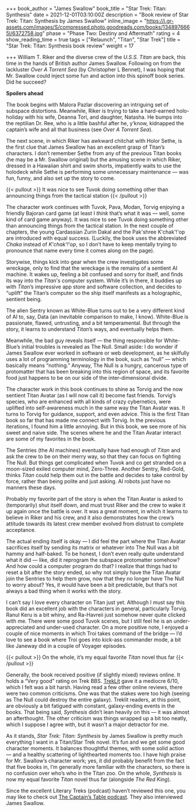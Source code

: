 +++
book_author = "James Swallow"
book_title = "Star Trek: Titan: Synthesis"
date = 2021-12-01T03:10:00Z
description = "Book review of Star Trek: Titan: Synthesis by James Swallow"
inline_image = "https://i.gr-assets.com/images/S/compressed.photo.goodreads.com/books/1348976665l/6372758.jpg"
phase = "Phase Two: Destiny and Aftermath"
rating = 4
show_reading_time = true
tags = ["Relaunch", "Titan", "Star Trek"]
title = "Star Trek: Titan: Synthesis book review"
weight = 17

+++
William T. Riker and the diverse crew of the _U.S.S. Titan_ are back, this time in the hands of British author James Swallow. Following on from the lackluster _Over A Torrent Sea_ (by Christopher L Bennet), I was hoping that Mr. Swallow could inject some fun and action into this spinoff book series. Did he succeed?

**Spoilers ahead**

<!--more-->

The book begins with Malora Pazlar discovering an intriguing set of subspace distortions. Meanwhile, Riker is trying to take a hard-earned holo-holiday with his wife, Deanna Tori, and daughter, Natasha. He bumps into the reptilian Dr. Ree, who is a little bashful after he, y’know, kidnapped the captain’s wife and all that business (see _Over A Torrent Sea_).

The next scene, in which Riker has awkward chitchat with Holor Sethe, is the first clue that James Swallow has an excellent grasp of Titan’s characters. I don’t remember Sethe from any of the previous Titan books (he may be a Mr. Swallow original) but the amusing scene in which Riker, dressed in a Hawaiian shirt and swim shorts, impatiently waits to use the holodeck while Sethe is performing some unnecessary maintenance — was fun, funny, and also set up the story to come.

{{< pullout >}} It was nice to see Tuvok doing something other than announcing things from the tactical station {{< /pullout >}}

The character work continues with Tuvok, Pava, Modan, Torvig enjoying a friendly Bajoran card game (at least I _think_ that’s what it was — well, some kind of card game anyway). It was nice to see Tuvok doing something other than announcing things from the tactical station. In the next couple of chapters, the young Cardassian Zurin Dakal and the Pak'shree K'chak'!'op are introduced with equal success. (Luckily, the book uses the abbreviated _Chaka_ instead of _K'chak'!'op_, so I don’t have to keep mentally trying to pronounce that name every time it comes along on the page).

Storywise, things kick into gear when the crew investigates some wreckage, only to find that the wreckage is the remains of a sentient AI machine. It wakes up, feeling a bit confused and sorry for itself, and finds its way into the _Titan_'s computer system. While it’s in there, it buddies up with _Titan_’s impressive app store and software collection, and decides to “uplift” the Titan’s computer so the ship itself manifests as a holographic, sentient being.

The alien Sentry known as White-Blue turns out to be a very different kind of AI to, say, Data (an inevitable comparison to make, I know). White-Blue is passionate, flawed, untrusting, and a bit temperamental. But through the story, it learns to understand _Titan_’s ways, and eventually helps them.

Meanwhile, the bad guy reveals itself — the thing responsible for White-Blue’s initial troubles is revealed as The Null. Small aside: I do wonder if James Swallow ever worked in software or web development, as he skilfully uses a lot of programming terminology in the book, such as “null” — which basically means “nothing.” Anyway, The Null is a hungry, cancerous type of protomatter that has been breaking into this region of space, and its favorite food just happens to be on our side of the inter-dimensional divide.

The character work in this book continues to shine as Torvig and the now sentient Titan Avatar (as I will now call it) become fast friends. Torvig’s species, who are enhanced with all kinds of crazy cybernetics, were uplifted into self-awareness much in the same way the Titan Avatar was. It turns to Torvig for guidance, support, and even advice. This is the first Titan book so far that has made me connect with Torvig. In the previous iterations, I found him a little annoying. But in this book, we see more of his sweet and naive side. The scenes where he and the Titan Avatar interact are some of my favorites in the book.

The Sentries (the AI machines) eventually have had enough of _Titan_ and ask the crew to be on their merry way, so that they can focus on fighting The Null. But things get complicated when Tuvok and co get stranded on a moon-sized exiled computer mind, Zero-Three. Another Sentry, Red-Gold, thinks _Titan_ could help them out in the battle and decides to take control by force, rather than being polite and just asking. AI robots just have no manners these days.

Probably my favorite part of the story is when the Titan Avatar is asked to (temporarily) shut itself down, and must trust Riker and the crew to wake it up again once the battle is over. It was a great moment, in which it learns to believe in Riker and his crew, and it also demonstrates how the crew’s attitude towards its latest crew member evolved from distrust to complete acceptance.

The actual ending itself is okay — I did feel the part where the Titan Avatar sacrifices itself by sending its matrix or whatever into The Null was a bit hammy and half-baked. To be honest, I don’t even really quite understand what it did — like, did it reprogram the subspace protomatter somehow? And how could a computer program do that? I realize that things had to reset a bit after the story ended, so why not simply have the Titan Avatar join the Sentries to help them grow, now that they no longer have The Null to worry about? Yes, it would have been a bit predictable, but that’s not always a bad thing when it works with the story.

I can’t say I love every character on Titan just yet. Although I must say this book did an excellent job with the characters in general, particularly Torvig. Ranul Keru is a bit whiny, and Ra-Havreii just somehow never quite clicked with me. There were some good Tuvok scenes, but I still feel he is an under-appreciated and under-used character. On a more positive note, I enjoyed a couple of nice moments in which Troi takes command of the bridge — I’d love to see a book where Troi goes into kick-ass commander mode, a bit like Janeway did in a couple of Voyager episodes.

{{< pullout >}} On the whole, it’s my equal favorite _Titan_ novel thus far {{< /pullout >}}

Generally, the book received positive (if slightly mixed) reviews online. It holds a “Very good” rating on Trek BBS. [TrekLit](http://www.treklit.com/2012/01/synthesis.html) gave it a mediocre 6/10, which I felt was a bit harsh. Having read a few other online reviews, there were two common criticisms. One was that the stakes were too high (seeing as The Null could destroy the entire galaxy). Treklit readers, at this point, are obviously a bit fatigued with constant, galaxy-ending events in the books. That being said, _Synthesis_ didn’t lean heavily on this — it was almost an afterthought. The other criticism was things wrapped up a bit too neatly, which I suppose I agree with, but it wasn’t a major detractor for me.

As it stands, _Star Trek: Titan: Synthesis_ by James Swallow is pretty much everything I want in a Titan/Star Trek novel. It’s fun and we get some good character moments. It balances thoughtful themes, with some solid action — and a healthy scattering of lighthearted moments too. I have high praise for Mr. Swallow’s character work; yes, it did probably benefit from the fact that five books in, I’m generally more familiar with the characters, so there is no confusion over who’s who in the Titan zoo. On the whole, _Synthesis_ is now my equal favorite _Titan_ novel thus far (alongside _The Red King_).

Since the excellent Literary Treks (podcast) haven’t reviewed this one, you may like to check out [The Captain’s Table podcast](https://open.spotify.com/episode/72lyH1549kgMJn1P3IIx4j). They also interviewed James Swallow.